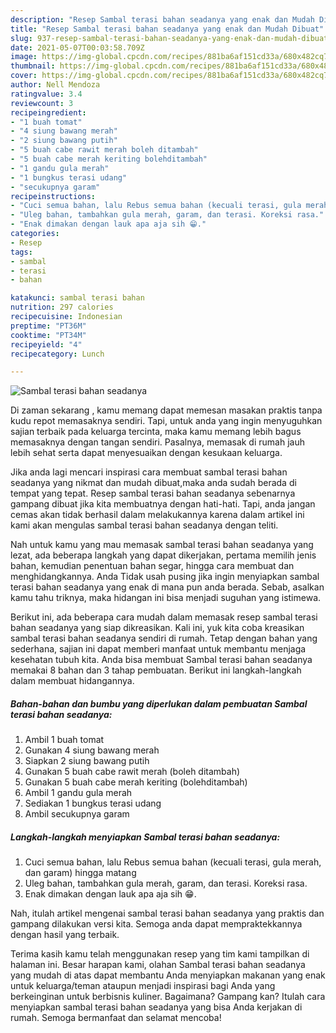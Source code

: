 ```yaml
---
description: "Resep Sambal terasi bahan seadanya yang enak dan Mudah Dibuat"
title: "Resep Sambal terasi bahan seadanya yang enak dan Mudah Dibuat"
slug: 937-resep-sambal-terasi-bahan-seadanya-yang-enak-dan-mudah-dibuat
date: 2021-05-07T00:03:58.709Z
image: https://img-global.cpcdn.com/recipes/881ba6af151cd33a/680x482cq70/sambal-terasi-bahan-seadanya-foto-resep-utama.jpg
thumbnail: https://img-global.cpcdn.com/recipes/881ba6af151cd33a/680x482cq70/sambal-terasi-bahan-seadanya-foto-resep-utama.jpg
cover: https://img-global.cpcdn.com/recipes/881ba6af151cd33a/680x482cq70/sambal-terasi-bahan-seadanya-foto-resep-utama.jpg
author: Nell Mendoza
ratingvalue: 3.4
reviewcount: 3
recipeingredient:
- "1 buah tomat"
- "4 siung bawang merah"
- "2 siung bawang putih"
- "5 buah cabe rawit merah boleh ditambah"
- "5 buah cabe merah keriting bolehditambah"
- "1 gandu gula merah"
- "1 bungkus terasi udang"
- "secukupnya garam"
recipeinstructions:
- "Cuci semua bahan, lalu Rebus semua bahan (kecuali terasi, gula merah, dan garam) hingga matang"
- "Uleg bahan, tambahkan gula merah, garam, dan terasi. Koreksi rasa."
- "Enak dimakan dengan lauk apa aja sih 😁."
categories:
- Resep
tags:
- sambal
- terasi
- bahan

katakunci: sambal terasi bahan 
nutrition: 297 calories
recipecuisine: Indonesian
preptime: "PT36M"
cooktime: "PT34M"
recipeyield: "4"
recipecategory: Lunch

---
```



![Sambal terasi bahan seadanya](https://img-global.cpcdn.com/recipes/881ba6af151cd33a/680x482cq70/sambal-terasi-bahan-seadanya-foto-resep-utama.jpg)

Di zaman  sekarang , kamu memang dapat memesan masakan praktis tanpa kudu repot memasaknya sendiri. Tapi, untuk anda yang ingin menyuguhkan sajian terbaik pada keluarga tercinta, maka kamu memang lebih bagus memasaknya dengan tangan sendiri. Pasalnya, memasak di rumah jauh lebih sehat serta dapat menyesuaikan dengan kesukaan keluarga.

Jika anda lagi mencari inspirasi cara membuat sambal terasi bahan seadanya yang nikmat dan mudah dibuat,maka anda sudah berada di tempat yang tepat. Resep sambal terasi bahan seadanya  sebenarnya gampang dibuat jika kita membuatnya dengan hati-hati. Tapi, anda jangan cemas akan tidak berhasil dalam melakukannya 
karena dalam artikel ini kami akan mengulas sambal terasi bahan seadanya dengan teliti.  



Nah untuk kamu yang mau memasak sambal terasi bahan seadanya yang lezat, ada beberapa langkah yang dapat dikerjakan, pertama memilih jenis bahan, kemudian penentuan bahan segar, hingga cara membuat dan menghidangkannya. Anda Tidak usah pusing jika ingin menyiapkan sambal terasi bahan seadanya yang enak di mana pun anda berada. Sebab, asalkan kamu  tahu triknya, maka hidangan ini bisa menjadi suguhan yang istimewa.

Berikut ini, ada beberapa cara mudah dalam memasak resep sambal terasi bahan seadanya yang siap dikreasikan. Kali ini, yuk kita coba kreasikan sambal terasi bahan seadanya sendiri di rumah. Tetap dengan bahan yang sederhana, sajian ini dapat memberi manfaat untuk membantu menjaga kesehatan tubuh kita. Anda bisa membuat Sambal terasi bahan seadanya memakai 8 bahan dan 3 tahap pembuatan. Berikut ini langkah-langkah dalam membuat hidangannya.

<!--inarticleads1-->

##### Bahan-bahan dan bumbu yang diperlukan dalam pembuatan Sambal terasi bahan seadanya:

1. Ambil 1 buah tomat
1. Gunakan 4 siung bawang merah
1. Siapkan 2 siung bawang putih
1. Gunakan 5 buah cabe rawit merah (boleh ditambah)
1. Gunakan 5 buah cabe merah keriting (bolehditambah)
1. Ambil 1 gandu gula merah
1. Sediakan 1 bungkus terasi udang
1. Ambil secukupnya garam




<!--inarticleads2-->

##### Langkah-langkah menyiapkan Sambal terasi bahan seadanya:

1. Cuci semua bahan, lalu Rebus semua bahan (kecuali terasi, gula merah, dan garam) hingga matang
1. Uleg bahan, tambahkan gula merah, garam, dan terasi. Koreksi rasa.
1. Enak dimakan dengan lauk apa aja sih 😁.




Nah, itulah artikel mengenai  sambal terasi bahan seadanya  yang praktis dan gampang dilakukan versi kita. Semoga anda dapat mempraktekkannya dengan hasil yang terbaik. 

Terima kasih kamu telah menggunakan resep yang tim kami tampilkan di halaman ini. Besar harapan kami, olahan  Sambal terasi bahan seadanya yang mudah di atas dapat membantu Anda menyiapkan makanan yang enak untuk keluarga/teman ataupun menjadi inspirasi bagi Anda yang berkeinginan untuk berbisnis kuliner. Bagaimana? Gampang kan? Itulah cara menyiapkan sambal terasi bahan seadanya yang bisa Anda kerjakan di rumah. Semoga bermanfaat dan selamat mencoba!


